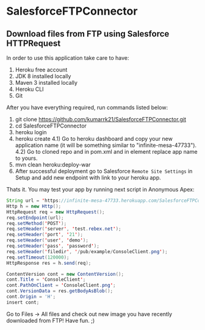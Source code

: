 # SalesforceFTPConnector
## Download files from FTP using Salesforce HTTPRequest

In order to use this application take care to have:
1) Heroku free account
2) JDK 8 installed locally
3) Maven 3 installed locally
4) Heroku CLI
5) Git

After you have everything required, run commands listed below:
1) git clone https://github.com/kumarrk21/SalesforceFTPConnector.git
2) cd SalesforceFTPConnector
3) heroku login
4) heroku create
  4.1) Go to heroku dashboard and copy your new application name (it will be something similar to "infinite-mesa-47733").
  4.2) Go to cloned repo and in pom.xml and in element <appName></appName> replace app name to yours.
5) mvn clean heroku:deploy-war
6) After successful deployment go to Salesforce `Remote Site Settings` in Setup and add new endpoint with link to your heroku app.

Thats it. You may test your app by running next script in Anonymous Apex:

```java
String url = 'https://infinite-mesa-47733.herokuapp.com/SalesforceFTPConnector';
Http h = new Http();
HttpRequest req = new HttpRequest();
req.setEndpoint(url);
req.setMethod('POST');
req.setHeader('server', 'test.rebex.net');
req.setHeader('port', '21');
req.setHeader('user', 'demo');
req.setHeader('pass', 'password');
req.setHeader('filedir', '/pub/example/ConsoleClient.png');
req.setTimeout(120000);
HttpResponse res = h.send(req);

ContentVersion cont = new ContentVersion();
cont.Title = 'ConsoleClient';
cont.PathOnClient = 'ConsoleClient.png';
cont.VersionData = res.getBodyAsBlob();
cont.Origin = 'H';
insert cont;
```

Go to Files -> All files and check out new image you have recently downloaded from FTP! Have fun. ;)
